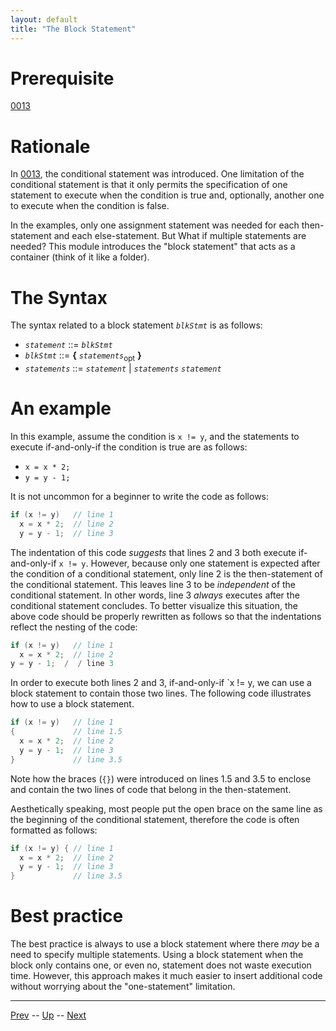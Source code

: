 ```yaml
---
layout: default
title: "The Block Statement"
---
```


# Prerequisite

[0013](0013.md)

# Rationale

In [0013](0013.md), the conditional statement was introduced. One limitation of the conditional statement is that it only permits the specification of one statement to execute when the condition is true and, optionally, another one to execute when the condition is false.

In the examples, only one assignment statement was needed for each then-statement and each else-statement. But What if multiple statements are needed? This module introduces the "block statement" that acts as a container (think of it like a folder).

# The Syntax

The syntax related to a block statement *`blkStmt`* is as follows:

* *`statement`* ::= *`blkStmt`*
* *`blkStmt`* ::= **{** *`statements`*<sub>opt</sub> **}**
* *`statements`* ::= *`statement`* \| *`statements`* *`statement`*

# An example

In this example, assume the condition is `x != y`, and the statements to execute if-and-only-if the condition is true are as follows:

* `x = x * 2;`
* `y = y - 1;`

It is not uncommon for a beginner to write the code as follows:

```c
if (x != y)   // line 1
  x = x * 2;  // line 2
  y = y - 1;  // line 3
```

The indentation of this code *suggests* that lines 2 and 3 both execute if-and-only-if `x != y`. However, because only one statement is expected after the condition of a conditional statement, only line 2 is the then-statement of the conditional statement. This leaves line 3 to be *independent* of the conditional statement. In other words, line 3 *always* executes after the conditional statement concludes. To better visualize this situation, the above code should be properly rewritten as follows so that the indentations reflect the nesting of the code:

```c
if (x != y)   // line 1
  x = x * 2;  // line 2
y = y - 1;  /  / line 3
```

In order to execute both lines 2 and 3, if-and-only-if `x != y, we can use a block statement to contain those two lines. The following code illustrates how to use a block statement.

```c
if (x != y)   // line 1
{             // line 1.5
  x = x * 2;  // line 2
  y = y - 1;  // line 3
}             // line 3.5
```

Note how the braces (`{}`) were introduced on lines 1.5 and 3.5 to enclose and contain the two lines of code that belong in the then-statement.

Aesthetically speaking, most people put the open brace on the same line as the beginning of the conditional statement, therefore the code is often formatted as follows:

```c
if (x != y) { // line 1
  x = x * 2;  // line 2
  y = y - 1;  // line 3
}             // line 3.5
```

# Best practice

The best practice is always to use a block statement where there *may* be a need to specify multiple statements. Using a block statement when the block only contains one, or even no, statement does not waste execution time. However, this approach makes it much easier to insert additional code without worrying about the "one-statement" limitation. 

---

[Prev](0443.md) -- [Up](../README.md) -- [Next](0012.md)


